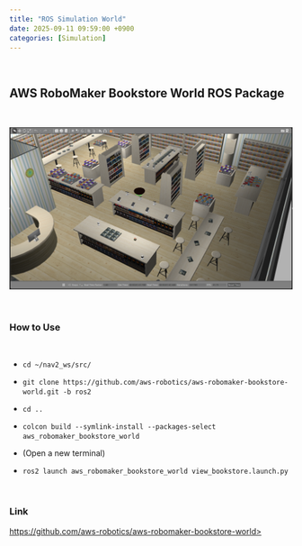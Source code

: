 ```yaml
---
title: "ROS Simulation World"
date: 2025-09-11 09:59:00 +0900
categories: [Simulation]
---
```


&nbsp;

## AWS RoboMaker Bookstore World ROS Package

<br>

![AWS RoboMaker Bookstore](/assets/img/2025-09-11/AWS-RoboMaker-Bookstore.png)

<br>

### How to Use

<br>

* `cd ~/nav2_ws/src/`

* `git clone https://github.com/aws-robotics/aws-robomaker-bookstore-world.git -b ros2`

* `cd ..`

* `colcon build --symlink-install --packages-select aws_robomaker_bookstore_world`

* (Open a new terminal)

* `ros2 launch aws_robomaker_bookstore_world view_bookstore.launch.py`

<br>

### Link

https://github.com/aws-robotics/aws-robomaker-bookstore-world>